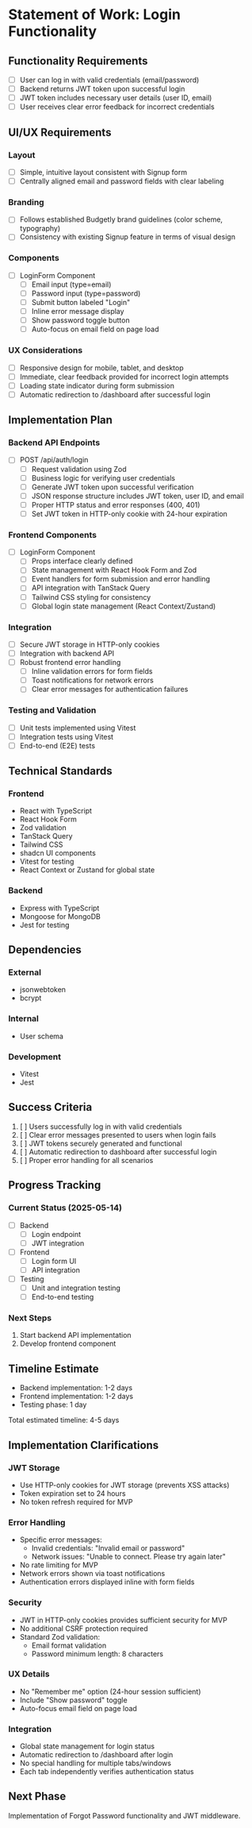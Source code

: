 # Statement of Work: Login Functionality

## Functionality Requirements

- [ ] User can log in with valid credentials (email/password)
- [ ] Backend returns JWT token upon successful login
- [ ] JWT token includes necessary user details (user ID, email)
- [ ] User receives clear error feedback for incorrect credentials

## UI/UX Requirements

### Layout

- [ ] Simple, intuitive layout consistent with Signup form
- [ ] Centrally aligned email and password fields with clear labeling

### Branding

- [ ] Follows established Budgetly brand guidelines (color scheme, typography)
- [ ] Consistency with existing Signup feature in terms of visual design

### Components

- [ ] LoginForm Component
  - [ ] Email input (type=email)
  - [ ] Password input (type=password)
  - [ ] Submit button labeled "Login"
  - [ ] Inline error message display
  - [ ] Show password toggle button
  - [ ] Auto-focus on email field on page load

### UX Considerations

- [ ] Responsive design for mobile, tablet, and desktop
- [ ] Immediate, clear feedback provided for incorrect login attempts
- [ ] Loading state indicator during form submission
- [ ] Automatic redirection to /dashboard after successful login

## Implementation Plan

### Backend API Endpoints

- [ ] POST /api/auth/login
  - [ ] Request validation using Zod
  - [ ] Business logic for verifying user credentials
  - [ ] Generate JWT token upon successful verification
  - [ ] JSON response structure includes JWT token, user ID, and email
  - [ ] Proper HTTP status and error responses (400, 401)
  - [ ] Set JWT token in HTTP-only cookie with 24-hour expiration

### Frontend Components

- [ ] LoginForm Component
  - [ ] Props interface clearly defined
  - [ ] State management with React Hook Form and Zod
  - [ ] Event handlers for form submission and error handling
  - [ ] API integration with TanStack Query
  - [ ] Tailwind CSS styling for consistency
  - [ ] Global login state management (React Context/Zustand)

### Integration

- [ ] Secure JWT storage in HTTP-only cookies
- [ ] Integration with backend API
- [ ] Robust frontend error handling
  - [ ] Inline validation errors for form fields
  - [ ] Toast notifications for network errors
  - [ ] Clear error messages for authentication failures

### Testing and Validation

- [ ] Unit tests implemented using Vitest
- [ ] Integration tests using Vitest
- [ ] End-to-end (E2E) tests

## Technical Standards

### Frontend

- React with TypeScript
- React Hook Form
- Zod validation
- TanStack Query
- Tailwind CSS
- shadcn UI components
- Vitest for testing
- React Context or Zustand for global state

### Backend

- Express with TypeScript
- Mongoose for MongoDB
- Jest for testing

## Dependencies

### External

- jsonwebtoken
- bcrypt

### Internal

- User schema

### Development

- Vitest
- Jest

## Success Criteria

1. [ ] Users successfully log in with valid credentials
2. [ ] Clear error messages presented to users when login fails
3. [ ] JWT tokens securely generated and functional
4. [ ] Automatic redirection to dashboard after successful login
5. [ ] Proper error handling for all scenarios

## Progress Tracking

### Current Status (2025-05-14)

- [ ] Backend
  - [ ] Login endpoint
  - [ ] JWT integration
- [ ] Frontend
  - [ ] Login form UI
  - [ ] API integration
- [ ] Testing
  - [ ] Unit and integration testing
  - [ ] End-to-end testing

### Next Steps

1. Start backend API implementation
2. Develop frontend component

## Timeline Estimate

- Backend implementation: 1-2 days
- Frontend implementation: 1-2 days
- Testing phase: 1 day

Total estimated timeline: 4-5 days

## Implementation Clarifications

### JWT Storage

- Use HTTP-only cookies for JWT storage (prevents XSS attacks)
- Token expiration set to 24 hours
- No token refresh required for MVP

### Error Handling

- Specific error messages:
  - Invalid credentials: "Invalid email or password"
  - Network issues: "Unable to connect. Please try again later"
- No rate limiting for MVP
- Network errors shown via toast notifications
- Authentication errors displayed inline with form fields

### Security

- JWT in HTTP-only cookies provides sufficient security for MVP
- No additional CSRF protection required
- Standard Zod validation:
  - Email format validation
  - Password minimum length: 8 characters

### UX Details

- No "Remember me" option (24-hour session sufficient)
- Include "Show password" toggle
- Auto-focus email field on page load

### Integration

- Global state management for login status
- Automatic redirection to /dashboard after login
- No special handling for multiple tabs/windows
- Each tab independently verifies authentication status

## Next Phase

Implementation of Forgot Password functionality and JWT middleware.
